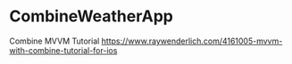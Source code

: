 # CombineWeatherApp
Combine MVVM Tutorial
https://www.raywenderlich.com/4161005-mvvm-with-combine-tutorial-for-ios
